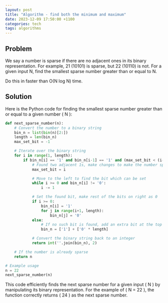 ```yaml
---
layout: post
title: "Algorithm - find both the minimum and maximum"
date: 2023-12-09 17:50:00 +1100
categories: tech
tags: algorithms
---
```


## Problem
We say a number is sparse if there are no adjacent ones in its binary representation. For example, 21 (10101) is sparse, but 22 (10110) is not. For a given input N, find the smallest sparse number greater than or equal to N.

Do this in faster than O(N log N) time.

## Solution

Here is the Python code for finding the smallest sparse number greater than or equal to a given number \( N \):

```python
def next_sparse_number(n):
    # Convert the number to a binary string
    bin_n = list(bin(n)[2:])
    length = len(bin_n)
    max_set_bit = -1

    # Iterate over the binary string
    for i in range(1, length):
        if bin_n[i] == '1' and bin_n[i-1] == '1' and (max_set_bit < (i-1)):
            # Found two adjacent 1s, make changes to make the number sparse
            max_set_bit = i

            # Move to the left to find the bit which can be set
            while i >= 0 and bin_n[i] != '0':
                i -= 1

            # Set the found bit, make rest of the bits on right as 0
            if i >= 0:
                bin_n[i] = '1'
                for j in range(i+1, length):
                    bin_n[j] = '0'
            else:
                # If no such bit is found, add an extra bit at the top and set it
                bin_n = ['1'] + ['0' * length]

            # Convert the binary string back to an integer
            return int(''.join(bin_n), 2)

    # If the number is already sparse
    return n

# Example usage
n = 22
next_sparse_number(n)
```

This code efficiently finds the next sparse number for a given input \( N \) by manipulating its binary representation. For the example of \( N = 22 \), the function correctly returns \( 24 \) as the next sparse number.